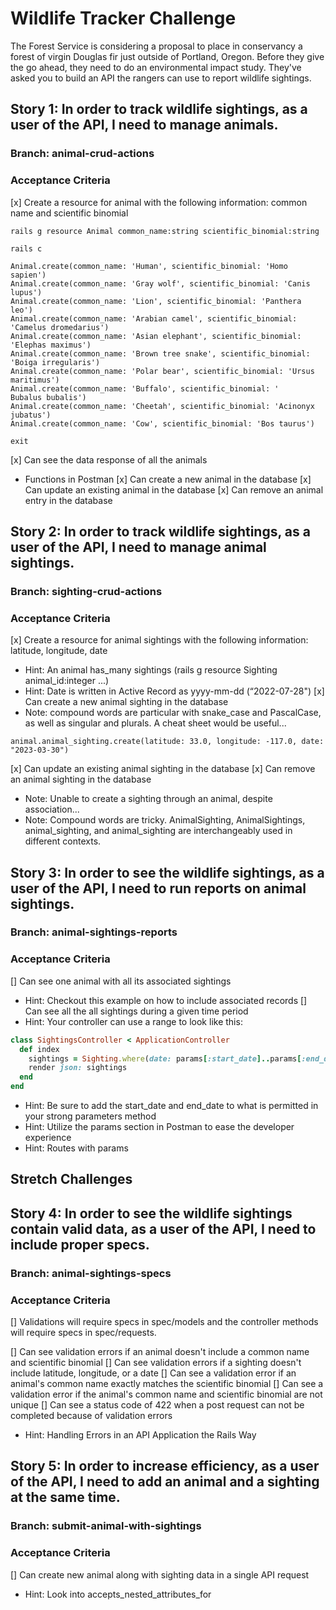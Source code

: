 # Wildlife Tracker Challenge
The Forest Service is considering a proposal to place in conservancy a forest of virgin Douglas fir just outside of Portland, Oregon. Before they give the go ahead, they need to do an environmental impact study. They've asked you to build an API the rangers can use to report wildlife sightings.

## Story 1: In order to track wildlife sightings, as a user of the API, I need to manage animals.

### Branch: animal-crud-actions

### Acceptance Criteria

[x] Create a resource for animal with the following information: common name and scientific binomial
```console
rails g resource Animal common_name:string scientific_binomial:string

rails c

Animal.create(common_name: 'Human', scientific_binomial: 'Homo sapien')
Animal.create(common_name: 'Gray wolf', scientific_binomial: 'Canis lupus')
Animal.create(common_name: 'Lion', scientific_binomial: 'Panthera leo')
Animal.create(common_name: 'Arabian camel', scientific_binomial: 'Camelus dromedarius')
Animal.create(common_name: 'Asian elephant', scientific_binomial: 'Elephas maximus')
Animal.create(common_name: 'Brown tree snake', scientific_binomial: 'Boiga irregularis')
Animal.create(common_name: 'Polar bear', scientific_binomial: 'Ursus maritimus')
Animal.create(common_name: 'Buffalo', scientific_binomial: '	Bubalus bubalis')
Animal.create(common_name: 'Cheetah', scientific_binomial: 'Acinonyx jubatus')
Animal.create(common_name: 'Cow', scientific_binomial: 'Bos taurus')

exit
```
[x] Can see the data response of all the animals
* Functions in Postman
[x] Can create a new animal in the database
[x] Can update an existing animal in the database
[x] Can remove an animal entry in the database


## Story 2: In order to track wildlife sightings, as a user of the API, I need to manage animal sightings.

### Branch: sighting-crud-actions

### Acceptance Criteria

[x] Create a resource for animal sightings with the following information: latitude, longitude, date
* Hint: An animal has_many sightings (rails g resource Sighting animal_id:integer ...)
* Hint: Date is written in Active Record as yyyy-mm-dd (“2022-07-28")
[x] Can create a new animal sighting in the database
* Note: compound words are particular with snake_case and PascalCase, as well as singular and plurals. A cheat sheet would be useful...
```console
animal.animal_sighting.create(latitude: 33.0, longitude: -117.0, date: "2023-03-30")
```
[x] Can update an existing animal sighting in the database
[x] Can remove an animal sighting in the database
* Note: Unable to create a sighting through an animal, despite association...
* Note: Compound words are tricky. AnimalSighting, AnimalSightings, animal_sighting, and animal_sighting are interchangeably used in different contexts.

## Story 3: In order to see the wildlife sightings, as a user of the API, I need to run reports on animal sightings.

### Branch: animal-sightings-reports

### Acceptance Criteria

[] Can see one animal with all its associated sightings
* Hint: Checkout this example on how to include associated records
[] Can see all the all sightings during a given time period
* Hint: Your controller can use a range to look like this:
```ruby
class SightingsController < ApplicationController
  def index
    sightings = Sighting.where(date: params[:start_date]..params[:end_date])
    render json: sightings
  end
end
```
* Hint: Be sure to add the start_date and end_date to what is permitted in your strong parameters method
* Hint: Utilize the params section in Postman to ease the developer experience
* Hint: Routes with params

## Stretch Challenges

## Story 4: In order to see the wildlife sightings contain valid data, as a user of the API, I need to include proper specs.

### Branch: animal-sightings-specs

### Acceptance Criteria
[] Validations will require specs in spec/models and the controller methods will require specs in spec/requests.

[] Can see validation errors if an animal doesn't include a common name and scientific binomial
[] Can see validation errors if a sighting doesn't include latitude, longitude, or a date
[] Can see a validation error if an animal's common name exactly matches the scientific binomial
[] Can see a validation error if the animal's common name and scientific binomial are not unique
[] Can see a status code of 422 when a post request can not be completed because of validation errors
* Hint: Handling Errors in an API Application the Rails Way


## Story 5: In order to increase efficiency, as a user of the API, I need to add an animal and a sighting at the same time.

### Branch: submit-animal-with-sightings

### Acceptance Criteria

[] Can create new animal along with sighting data in a single API request
* Hint: Look into accepts_nested_attributes_for
